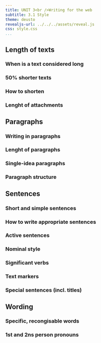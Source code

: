 ```yaml
---
title: UNIT 3<br />Writing for the web
subtitle: 3.1 Style
theme: deusto
revealjs-url: ../../../assets/reveal.js
css: style.css
...
```


## Length of texts

### When is a text considered long

### 50% shorter texts

### How to shorten

### Lenght of attachments

## Paragraphs

### Writing in paragraphs

### Lenght of paragraphs

### Single-idea paragraphs

### Paragraph structure

## Sentences

### Short and simple sentences

### How to write appropriate sentences

### Active sentences

### Nominal style

### Significant verbs

### Text markers

### Special sentences (incl. titles)

## Wording

### Specific, recongisable words

### 1st and 2ns person pronouns